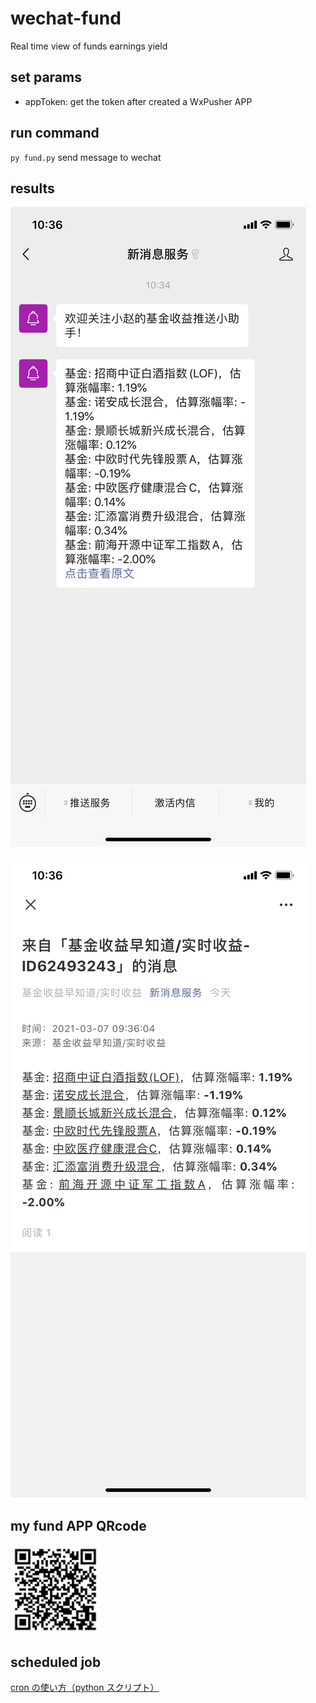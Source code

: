 # wechat-fund

Real time view of funds earnings yield

## set params

- appToken: get the token after created a WxPusher APP

## run command

`py fund.py` send message to wechat

## results

![image](https://github.com/peepa857/wechat-fund/blob/master/image/wx-message.png)

![image](https://github.com/peepa857/wechat-fund/blob/master/image/message-detail.png)

## my fund APP QRcode

![image](https://github.com/peepa857/wechat-fund/blob/master/image/qrcode.png)

## scheduled job

[cron の使い方（python スクリプト）](https://qiita.com/saira/items/76a5538a6b2556f6b339)
